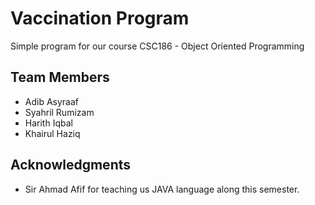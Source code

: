 # Vaccination Program
Simple program for our course CSC186 - Object Oriented Programming

## Team Members
* Adib Asyraaf
* Syahril Rumizam
* Harith Iqbal
* Khairul Haziq

## Acknowledgments
* Sir Ahmad Afif for teaching us JAVA language along this semester.
